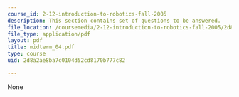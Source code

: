```yaml
---
course_id: 2-12-introduction-to-robotics-fall-2005
description: This section contains set of questions to be answered.
file_location: /coursemedia/2-12-introduction-to-robotics-fall-2005/2d8a2ae8ba7c0104d52cd8170b777c82_midterm_04.pdf
file_type: application/pdf
layout: pdf
title: midterm_04.pdf
type: course
uid: 2d8a2ae8ba7c0104d52cd8170b777c82

---
```

None